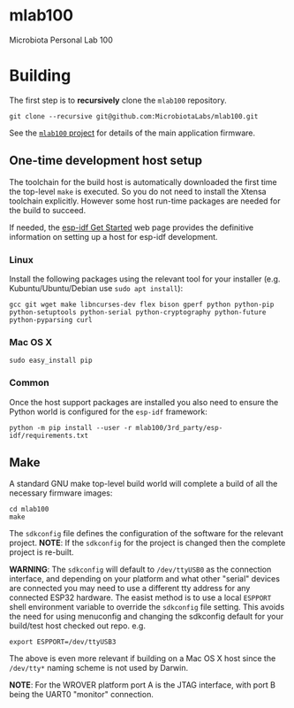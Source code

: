 # mlab100
Microbiota Personal Lab 100

# Building

The first step is to **recursively** clone the `mlab100` repository.

```
git clone --recursive git@github.com:MicrobiotaLabs/mlab100.git
```

See the [`mlab100` project](mlab100/README.md) for details of the main
application firmware.

## One-time development host setup

The toolchain for the build host is automatically downloaded the first
time the top-level `make` is executed. So you do not need to install
the Xtensa toolchain explicitly. However some host run-time packages
are needed for the build to succeed.

If needed, the [esp-idf Get Started](https://docs.espressif.com/projects/esp-idf/en/latest/get-started/)
web page provides the definitive information on setting up a host for
esp-idf development.

### Linux

Install the following packages using the relevant tool for your
installer (e.g. Kubuntu/Ubuntu/Debian use `sudo apt install`):

```
gcc git wget make libncurses-dev flex bison gperf python python-pip python-setuptools python-serial python-cryptography python-future python-pyparsing curl
```

### Mac OS X

```
sudo easy_install pip
```

### Common

Once the host support packages are installed you also need to ensure
the Python world is configured for the `esp-idf` framework:

```
python -m pip install --user -r mlab100/3rd_party/esp-idf/requirements.txt
```

## Make

A standard GNU make top-level build world will complete a build of all
the necessary firmware images:

```
cd mlab100
make
```

The `sdkconfig` file defines the configuration of the software for the
relevant project. **NOTE**: If the `sdkconfig` for the project is
changed then the complete project is re-built.

**WARNING**: The `sdkconfig` will default to `/dev/ttyUSB0` as the
connection interface, and depending on your platform and what other
"serial" devices are connected you may need to use a different tty
address for any connected ESP32 hardware. The easist method is to use
a local `ESPPORT` shell environment variable to override the
`sdkconfig` file setting. This avoids the need for using menuconfig
and changing the sdkconfig default for your build/test host checked
out repo. e.g.

```
export ESPPORT=/dev/ttyUSB3
```

The above is even more relevant if building on a Mac OS X host since
the `/dev/tty*` naming scheme is not used by Darwin.

**NOTE**: For the WROVER platform port A is the JTAG interface, with
port B being the UART0 "monitor" connection.

